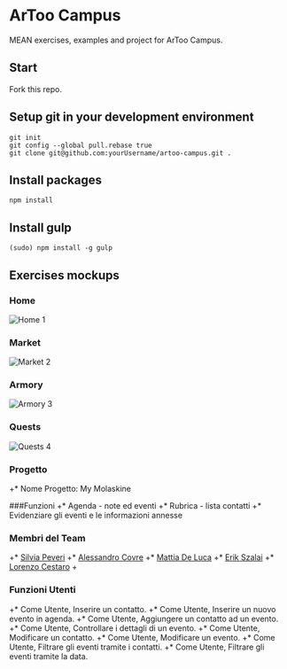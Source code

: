 # ArToo Campus
MEAN exercises, examples and project for ArToo Campus.

## Start
Fork this repo.

## Setup git in your development environment
```
git init
git config --global pull.rebase true
git clone git@github.com:yourUsername/artoo-campus.git .
```

## Install packages
```
npm install
```

## Install gulp
```
(sudo) npm install -g gulp
```

## Exercises mockups

### Home
![Home 1](https://assets.moqups.com/grdjfDzUzO/Page_1.png)

### Market
![Market 2](https://assets.moqups.com/Jgy3rpaJPz/Page_1.png)

### Armory
![Armory 3](https://assets.moqups.com/wVwd427LO5/Page_1.png)

### Quests
![Quests 4](https://assets.moqups.com/57dqoZC60v/Page_1.png)


### Progetto
 +* Nome Progetto: My Molaskine
 
###Funzioni
 +* Agenda - note ed eventi
 +* Rubrica - lista contatti
 +* Evidenziare gli eventi e le informazioni annesse
 
 
### Membri del Team
 +* [Silvia Peveri](https://github.com/silviapeveri) 
 +* [Alessandro Covre](https://github.com/AlessandroCovre) 
 +* [Mattia De Luca](https://github.com/Selfrules) 
 +* [Erik Szalai](https://github.com/ErikSzalai) 
 +* [Lorenzo Cestaro](https://github.com/LorenzoCestaro) 
 +
### Funzioni Utenti
 +* Come Utente, Inserire un contatto.
 +* Come Utente, Inserire un nuovo evento in agenda.
 +* Come Utente, Aggiungere un contatto ad un evento.
 +* Come Utente, Controllare i dettagli di un evento.
 +* Come Utente, Modificare un contatto.
 +* Come Utente, Modificare un evento.
 +* Come Utente, Filtrare gli eventi tramite i contatti.
 +* Come Utente, Filtrare gli eventi tramite la data.

